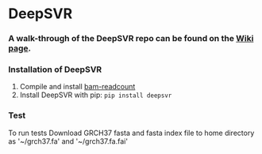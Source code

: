 # DeepSVR
### A walk-through of the DeepSVR repo can be found on the [Wiki page](https://github.com/griffithlab/manual_review_classifier/wiki). 

### Installation of DeepSVR

1) Compile and install [bam-readcount](https://github.com/genome/bam-readcount#build-instructions)
2) Install DeepSVR with pip:  `pip install deepsvr`

### Test

To run tests Download GRCH37 fasta and fasta index file to home directory as 
'\~/grch37.fa' and '\~/grch37.fa.fai'

